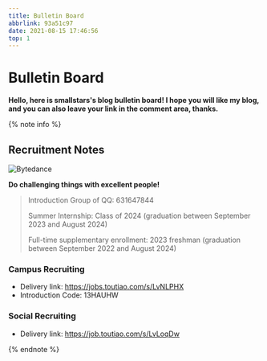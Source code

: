 ```yaml
---
title: Bulletin Board
abbrlink: 93a51c97
date: 2021-08-15 17:46:56
top: 1
---
```


# Bulletin Board

**Hello, here is smallstars's blog bulletin board! I hope you will like my blog, and you can also leave your link in the comment area, thanks.**

{% note info %}

## Recruitment Notes

![Bytedance](https://cdn.jsdelivr.net/gh/SmaIIstars/imgCDN/myBlog/Bytedance-Logo.png)

**Do challenging things with excellent people!**

> Introduction Group of QQ: 631647844
>
> Summer Internship: Class of 2024 (graduation between September 2023 and August 2024)
>
> Full-time supplementary enrollment: 2023 freshman (graduation between September 2022 and August 2024)

### Campus Recruiting

- Delivery link: https://jobs.toutiao.com/s/LvNLPHX
- Introduction Code: 13HAUHW

### Social Recruiting

- Delivery link: https://job.toutiao.com/s/LvLoqDw

{% endnote %}

